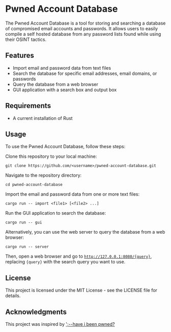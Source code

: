 # Pwned Account Database

The Pwned Account Database is a tool for storing and searching a database of compromised email accounts and passwords. It allows users to easily compile a self hosted database from any password lists found while using their OSINT tactics.

## Features

* Import email and password data from text files
* Search the database for specific email addresses, email domains, or passwords
* Query the database from a web browser
* GUI application with a search box and output box

## Requirements

* A current installation of Rust

## Usage

To use the Pwned Account Database, follow these steps:

Clone this repository to your local machine:

    git clone https://github.com/<username>/pwned-account-database.git

Navigate to the repository directory:

    cd pwned-account-database

Import the email and password data from one or more text files:

    cargo run -- import <file1> [<file2> ...]

Run the GUI application to search the database:

    cargo run -- gui

Alternatively, you can use the web server to query the database from a web browser:

    cargo run -- server

Then, open a web browser and go to [`http://127.0.0.1:8080/{query}`](http://127.0.0.1:8080/{query}), replacing `{query}` with the search query you want to use.

## License

This project is licensed under the MIT License - see the LICENSE file for details.

## Acknowledgments

This project was inspired by [';--have i been pwned?](https://haveibeenpwned.com/)
